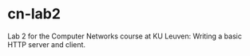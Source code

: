 # cn-lab2

Lab 2 for the Computer Networks course at KU Leuven: Writing a basic HTTP server and client.
